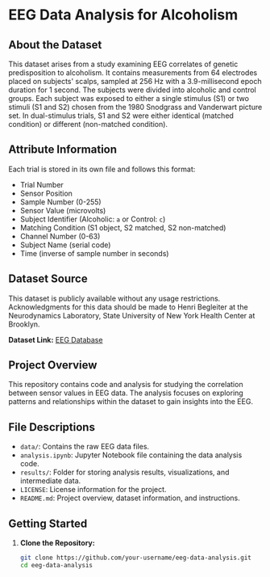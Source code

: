 # EEG Data Analysis for Alcoholism

## About the Dataset

This dataset arises from a study examining EEG correlates of genetic predisposition to alcoholism. It contains measurements from 64 electrodes placed on subjects' scalps, sampled at 256 Hz with a 3.9-millisecond epoch duration for 1 second. The subjects were divided into alcoholic and control groups. Each subject was exposed to either a single stimulus (S1) or two stimuli (S1 and S2) chosen from the 1980 Snodgrass and Vanderwart picture set. In dual-stimulus trials, S1 and S2 were either identical (matched condition) or different (non-matched condition).

## Attribute Information

Each trial is stored in its own file and follows this format:

- Trial Number
- Sensor Position
- Sample Number (0-255)
- Sensor Value (microvolts)
- Subject Identifier (Alcoholic: `a` or Control: `c`)
- Matching Condition (S1 object, S2 matched, S2 non-matched)
- Channel Number (0-63)
- Subject Name (serial code)
- Time (inverse of sample number in seconds)

## Dataset Source

This dataset is publicly available without any usage restrictions. Acknowledgments for this data should be made to Henri Begleiter at the Neurodynamics Laboratory, State University of New York Health Center at Brooklyn.

**Dataset Link:** [EEG Database](https://archive.ics.uci.edu/ml/datasets/eeg+database)

## Project Overview

This repository contains code and analysis for studying the correlation between sensor values in EEG data. The analysis focuses on exploring patterns and relationships within the dataset to gain insights into the EEG.

## File Descriptions

- `data/`: Contains the raw EEG data files.
- `analysis.ipynb`: Jupyter Notebook file containing the data analysis code.
- `results/`: Folder for storing analysis results, visualizations, and intermediate data.
- `LICENSE`: License information for the project.
- `README.md`: Project overview, dataset information, and instructions.

## Getting Started

1. **Clone the Repository:**
   ```bash
   git clone https://github.com/your-username/eeg-data-analysis.git
   cd eeg-data-analysis
